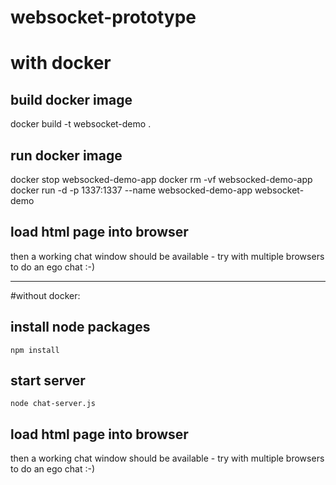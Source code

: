 # websocket-prototype

# with docker

## build docker image
docker build -t websocket-demo .

## run docker image
docker stop websocked-demo-app
docker rm -vf websocked-demo-app
docker run -d -p 1337:1337 --name websocked-demo-app websocket-demo


## load html page into browser
then a working chat window should be available - try with multiple browsers to do an ego chat :-)


-----
#without docker:

## install node packages
```
npm install
```

## start server
```
node chat-server.js
```

## load html page into browser
then a working chat window should be available - try with multiple browsers to do an ego chat :-)
